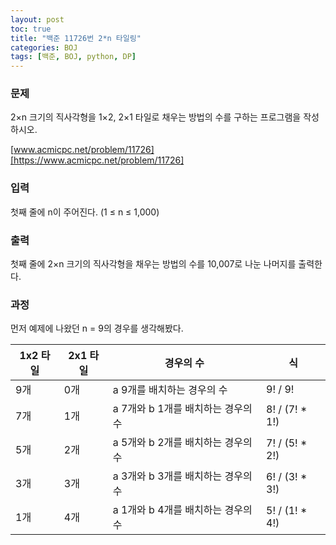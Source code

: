 ```yaml
---
layout: post
toc: true
title: "백준 11726번 2*n 타일링"
categories: BOJ
tags: [백준, BOJ, python, DP]
---
```


### 문제
2×n 크기의 직사각형을 1×2, 2×1 타일로 채우는 방법의 수를 구하는 프로그램을 작성하시오.

[www.acmicpc.net/problem/11726][https://www.acmicpc.net/problem/11726]

### 입력
첫째 줄에 n이 주어진다. (1 ≤ n ≤ 1,000)

### 출력
첫째 줄에 2×n 크기의 직사각형을 채우는 방법의 수를 10,007로 나눈 나머지를 출력한다.

### 과정
먼저 예제에 나왔던 n = 9의 경우를 생각해봤다.

1x2 타일 | 2x1 타일 | 경우의 수 | 식
-----|-----|-----|-----
9개|0개|a 9개를 배치하는 경우의 수|9! / 9!
7개|1개|a 7개와 b 1개를 배치하는 경우의 수|8! / (7! * 1!)
5개|2개|a 5개와 b 2개를 배치하는 경우의 수|7! / (5! * 2!)
3개|3개|a 3개와 b 3개를 배치하는 경우의 수|6! / (3! * 3!)
1개|4개|a 1개와 b 4개를 배치하는 경우의 수|5! / (1! * 4!)
